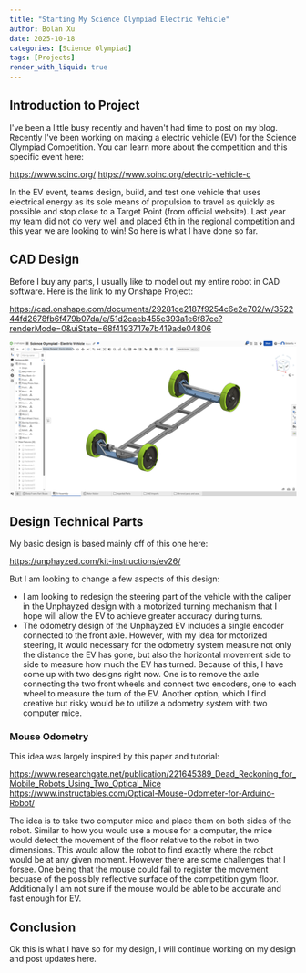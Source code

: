 ```yaml
---
title: "Starting My Science Olympiad Electric Vehicle"
author: Bolan Xu
date: 2025-10-18
categories: [Science Olympiad]
tags: [Projects]
render_with_liquid: true
---
```


## Introduction to Project

I've been a little busy recently and haven't had time to post on my blog. Recently I've been working on making a electric vehicle (EV) for the Science Olympiad Competition. You can learn more about the competition and this specific event here:

https://www.soinc.org/
https://www.soinc.org/electric-vehicle-c

In the EV event, teams design, build, and test one vehicle that uses electrical energy as its sole means of propulsion to travel as quickly as possible and stop close to a Target Point (from official website).
Last year my team did not do very well and placed 6th in the regional competition and this year we are looking to win! So here is what I have done so far.

## CAD Design
Before I buy any parts, I usually like to model out my entire robot in CAD software. Here is the link to my Onshape Project:

https://cad.onshape.com/documents/29281ce2187f9254c6e2e702/w/352244fd2678fb6f479b07da/e/51d2caeb455e393a1e6f87ce?renderMode=0&uiState=68f4193717e7b419ade04806

![](https://raw.githubusercontent.com/bolanxu/bolanxu.github.io/refs/heads/main/assets/images/ev_onshape_10_18_2025.png)

## Design Technical Parts

My basic design is based mainly off of this one here:

https://unphayzed.com/kit-instructions/ev26/

But I am looking to change a few aspects of this design:

 - I am looking to redesign the steering part of the vehicle with the caliper in the Unphayzed design with a motorized turning mechanism that I hope will allow the EV to achieve greater accuracy during turns.
 - The odometry design of the Unphayzed EV includes a single encoder connected to the front axle. However, with my idea for motorized steering,
   it would necessary for the odometry system measure not only the distance the EV has gone, but also the horizontal movement side to side to measure how much the EV has turned.
   Because of this, I have come up with two designs right now. One is to remove the axle connecting the two front wheels and connect two encoders, one to each wheel to measure the turn of the EV.
   Another option, which I find creative but risky would be to utilize a odometry system with two computer mice.
 
### Mouse Odometry
This idea was largely inspired by this paper and tutorial:

https://www.researchgate.net/publication/221645389_Dead_Reckoning_for_Mobile_Robots_Using_Two_Optical_Mice
https://www.instructables.com/Optical-Mouse-Odometer-for-Arduino-Robot/

The idea is to take two computer mice and place them on both sides of the robot. Similar to how you would use a mouse for a computer, the mice would detect the movement of the floor relative to the robot in two dimensions.
This would allow the robot to find exactly where the robot would be at any given moment. However there are some challenges that I forsee. One being that the mouse could fail to register the movement becuase of the possibly
reflective surface of the competition gym floor. Additionally I am not sure if the mouse would be able to be accurate and fast enough for EV.

## Conclusion
Ok this is what I have so for my design, I will continue working on my design and post updates here.
